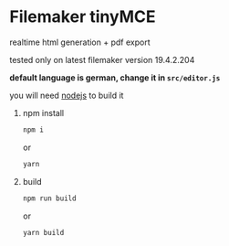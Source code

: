 # Filemaker tinyMCE

realtime html generation + pdf export

tested only on latest filemaker version 19.4.2.204

**default language is german, change it in `src/editor.js`**

you will need [nodejs](https://nodejs.org/en/) to build it

1. npm install

    ```bash
    npm i
    ```
    or

    ```bash
    yarn
    ```
2. build
    ```bash
    npm run build
    ```
    or

    ```bash
    yarn build
    ```
